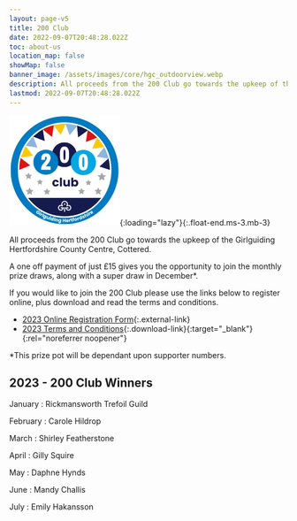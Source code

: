 ```yaml
---
layout: page-v5
title: 200 Club
date: 2022-09-07T20:48:28.022Z
toc: about-us
location_map: false
showMap: false
banner_image: /assets/images/core/hgc_outdoorview.webp
description: All proceeds from the 200 Club go towards the upkeep of the Girlguiding Hertfordshire County Centre, Cottered.
lastmod: 2022-09-07T20:48:28.022Z
---
```

![200 club logo](/assets/images/2023/05/200-club.webp){:loading="lazy"}{:.float-end.ms-3.mb-3}

All proceeds from the 200 Club go towards the upkeep of the Girlguiding Hertfordshire County Centre, Cottered.

A one off payment of just £15 gives you the opportunity to join the monthly prize draws, along with a super draw in December*.

If you would like to join the 200 Club please use the links below to register online, plus download and read the terms and conditions.
​

- [2023 Online Registration Form](https://forms.office.com/Pages/ResponsePage.aspx?id=3yob_CzTykeMNWNnWM6OwYCE4GYtXJ9Ogtjv7oAM_iJUREpYRDhXREFSRVJWU0RPREhSWlhLUFNZUC4u){:.external-link}
- [2023 Terms and Conditions](/assets/docs/2023/200-club-2023-05-tcs.pdf){:.download-link}{:target="_blank"}{:rel="noreferrer noopener"}

*This prize pot will be dependant upon supporter numbers.

## 2023 - 200 Club Winners

January
: Rickmansworth Trefoil Guild

February
: Carole Hildrop

March
: Shirley Featherstone

April
: Gilly Squire

May
: Daphne Hynds

June
: Mandy Challis

July
: Emily Hakansson
